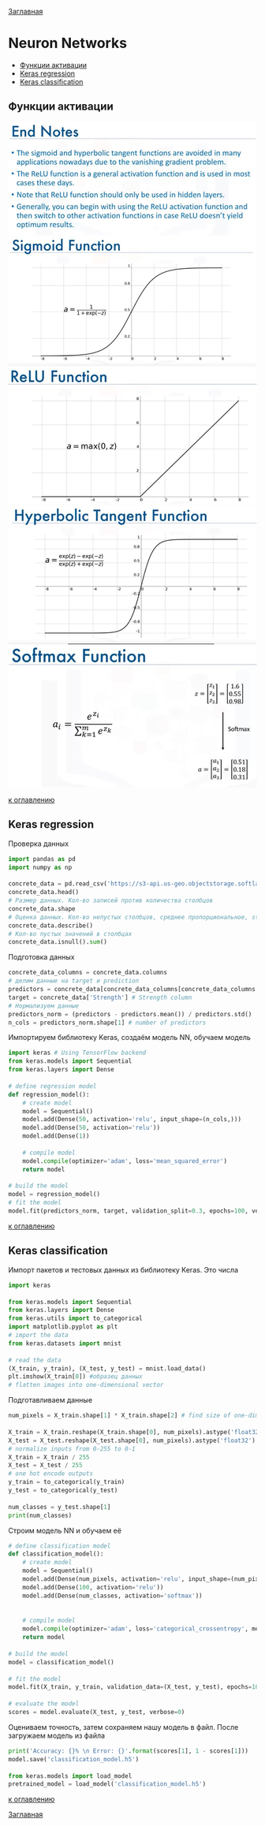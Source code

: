 [Заглавная](README.md)

# Neuron Networks
+ [Функции активации](#Функции-активации)
+ [Keras regression](#Keras-regression)
+ [Keras classification](#Keras-classification)

## Функции активации
![icon][activationfunc]
![icon][sigmoid]
![icon][relu]
![icon][hyper]
![icon][softmax]

[activationfunc]:img/activationfunc.JPG
[sigmoid]:img/sigmoid.JPG
[hyper]:img/hyper.JPG
[softmax]:img/softmax.JPG
[relu]:img/relu.JPG

[к оглавлению](#Neuron-Networks)

## Keras regression

Проверка данных
```python
import pandas as pd
import numpy as np

concrete_data = pd.read_csv('https://s3-api.us-geo.objectstorage.softlayer.net/cf-courses-data/CognitiveClass/DL0101EN/labs/data/concrete_data.csv')
concrete_data.head()
# Размер данных. Кол-во записей против количества столбцов
concrete_data.shape
# Оценка данных. Кол-во непустых столбцов, среднее пропорциональное, std, min, max и прочее
concrete_data.describe()
# Кол-во пустых значений в столбцах
concrete_data.isnull().sum()

```
Подготовка данных
```python
concrete_data_columns = concrete_data.columns
# делим данные на target и prediction
predictors = concrete_data[concrete_data_columns[concrete_data_columns != 'Strength']] # all columns except Strength
target = concrete_data['Strength'] # Strength column
# Нормализуем данные
predictors_norm = (predictors - predictors.mean()) / predictors.std()
n_cols = predictors_norm.shape[1] # number of predictors
```
Импортируем библиотеку Keras, создаём модель NN, обучаем модель
```python
import keras # Using TensorFlow backend
from keras.models import Sequential
from keras.layers import Dense

# define regression model
def regression_model():
    # create model
    model = Sequential()
    model.add(Dense(50, activation='relu', input_shape=(n_cols,)))
    model.add(Dense(50, activation='relu'))
    model.add(Dense(1))
    
    # compile model
    model.compile(optimizer='adam', loss='mean_squared_error')
    return model

# build the model
model = regression_model()
# fit the model
model.fit(predictors_norm, target, validation_split=0.3, epochs=100, verbose=2)
```

[к оглавлению](#Neuron-Networks)

## Keras classification

Импорт пакетов и тестовых данных из библиотеку Keras. Это числа
```python
import keras

from keras.models import Sequential
from keras.layers import Dense
from keras.utils import to_categorical
import matplotlib.pyplot as plt
# import the data
from keras.datasets import mnist

# read the data
(X_train, y_train), (X_test, y_test) = mnist.load_data()
plt.imshow(X_train[0]) #образец данных
# flatten images into one-dimensional vector

```
Подготавливаем данные
```python
num_pixels = X_train.shape[1] * X_train.shape[2] # find size of one-dimensional vector

X_train = X_train.reshape(X_train.shape[0], num_pixels).astype('float32') # flatten training images
X_test = X_test.reshape(X_test.shape[0], num_pixels).astype('float32') # flatten test images
# normalize inputs from 0-255 to 0-1
X_train = X_train / 255
X_test = X_test / 255
# one hot encode outputs
y_train = to_categorical(y_train)
y_test = to_categorical(y_test)

num_classes = y_test.shape[1]
print(num_classes)
```
Строим модель NN и обучаем её
```python
# define classification model
def classification_model():
    # create model
    model = Sequential()
    model.add(Dense(num_pixels, activation='relu', input_shape=(num_pixels,)))
    model.add(Dense(100, activation='relu'))
    model.add(Dense(num_classes, activation='softmax'))
    
    
    # compile model
    model.compile(optimizer='adam', loss='categorical_crossentropy', metrics=['accuracy'])
    return model

# build the model
model = classification_model()

# fit the model
model.fit(X_train, y_train, validation_data=(X_test, y_test), epochs=10, verbose=2)

# evaluate the model
scores = model.evaluate(X_test, y_test, verbose=0)
```
Оцениваем точность, затем сохраняем нашу модель в файл. После загружаем модель из файла
```python
print('Accuracy: {}% \n Error: {}'.format(scores[1], 1 - scores[1]))   
model.save('classification_model.h5')

from keras.models import load_model
pretrained_model = load_model('classification_model.h5')
```

[к оглавлению](#Neuron-Networks)

[Заглавная](README.md)